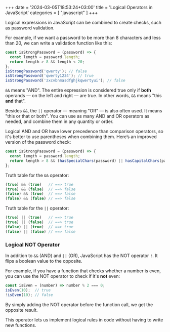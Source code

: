 +++
date = '2024-03-05T18:53:24+03:00'
title = 'Logical Operators in JavaScript'
categories = [ "javascript" ]
+++


Logical expressions in JavaScript can be combined to create checks, such as password validation.

For example, if we want a password to be more than 8 characters and less than 20, 
we can write a validation function like this:

```js
const isStrongPassword = (password) => {
  const length = password.length;
  return length > 8 && length < 20;
};
isStrongPassword('qwerty'); // false
isStrongPassword('qwerty1234'); // true
isStrongPassword('zxcvbnmasdfghjkqwertyui'); // false
```

`&&` means "AND". The entire expression is considered true only if **both** operands — 
on the left and right — are true. In other words, `&&` means "this **and** that".

Besides `&&`, the `||` operator — meaning "OR" — is also often used. 
It means "this or that or both". You can use as many AND and OR operators 
as needed, and combine them in any quantity or order.

Logical AND and OR have lower precedence than comparison operators, 
so it's better to use parentheses when combining them. 
Here’s an improved version of the password check:

```js
const isStrongPassword = (password) => {
  const length = password.length;
  return length > 8 && (hasSpecialChars(password) || hasCapitalChars(password));
};
```

Truth table for the `&&` operator:

```js
(true) && (true)   // ==> true
(true) && (false)  // ==> false
(false) && (true)  // ==> false
(false) && (false) // ==> false
```

Truth table for the `||` operator:

```js
(true) || (true)   // ==> true
(true) || (false)  // ==> true
(false) || (true)  // ==> true
(false) || (false) // ==> false
```

### Logical NOT Operator

In addition to `&&` (AND) and `||` (OR), JavaScript has the NOT operator `!`. 
It flips a boolean value to the opposite.

For example, if you have a function that checks whether a number is even, 
you can use the NOT operator to check if it's **not** even:

```js
const isEven = (number) => number % 2 === 0;
isEven(10);  // true
!isEven(10); // false
```

By simply adding the NOT operator before the function call, 
we get the opposite result.

This operator lets us implement logical rules in code 
without having to write new functions.
